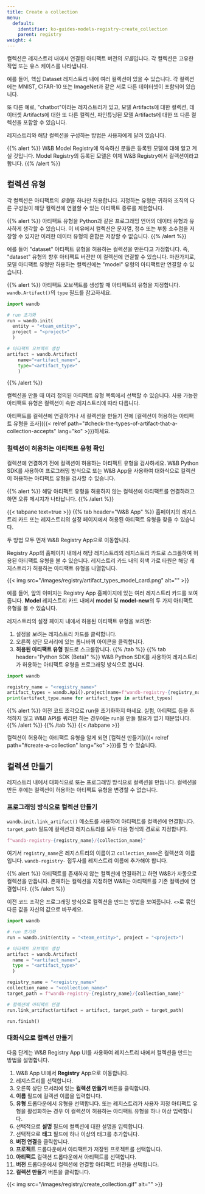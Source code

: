 ```yaml
---
title: Create a collection
menu:
  default:
    identifier: ko-guides-models-registry-create_collection
    parent: registry
weight: 4
---
```


컬렉션은 레지스트리 내에서 연결된 아티팩트 버전의 *모음*입니다. 각 컬렉션은 고유한 작업 또는 유스 케이스를 나타냅니다.

예를 들어, 핵심 Dataset 레지스트리 내에 여러 컬렉션이 있을 수 있습니다. 각 컬렉션에는 MNIST, CIFAR-10 또는 ImageNet과 같은 서로 다른 데이터셋이 포함되어 있습니다.

또 다른 예로, "chatbot"이라는 레지스트리가 있고, 모델 Artifacts에 대한 컬렉션, 데이터셋 Artifacts에 대한 또 다른 컬렉션, 파인튜닝된 모델 Artifacts에 대한 또 다른 컬렉션을 포함할 수 있습니다.

레지스트리와 해당 컬렉션을 구성하는 방법은 사용자에게 달려 있습니다.

{{% alert %}}
W&B Model Registry에 익숙하신 분들은 등록된 모델에 대해 알고 계실 것입니다. Model Registry의 등록된 모델은 이제 W&B Registry에서 컬렉션이라고 합니다.
{{% /alert %}}

## 컬렉션 유형

각 컬렉션은 아티팩트의 *유형*을 하나만 허용합니다. 지정하는 유형은 귀하와 조직의 다른 구성원이 해당 컬렉션에 연결할 수 있는 아티팩트 종류를 제한합니다.

{{% alert %}}
아티팩트 유형을 Python과 같은 프로그래밍 언어의 데이터 유형과 유사하게 생각할 수 있습니다. 이 비유에서 컬렉션은 문자열, 정수 또는 부동 소수점을 저장할 수 있지만 이러한 데이터 유형의 혼합은 저장할 수 없습니다.
{{% /alert %}}

예를 들어 "dataset" 아티팩트 유형을 허용하는 컬렉션을 만든다고 가정합니다. 즉, "dataset" 유형의 향후 아티팩트 버전만 이 컬렉션에 연결할 수 있습니다. 마찬가지로, 모델 아티팩트 유형만 허용하는 컬렉션에는 "model" 유형의 아티팩트만 연결할 수 있습니다.

{{% alert %}}
아티팩트 오브젝트를 생성할 때 아티팩트의 유형을 지정합니다. `wandb.Artifact()`의 `type` 필드를 참고하세요.

```python
import wandb

# run 초기화
run = wandb.init(
  entity = "<team_entity>",
  project = "<project>"
  )

# 아티팩트 오브젝트 생성
artifact = wandb.Artifact(
    name="<artifact_name>", 
    type="<artifact_type>"
    )
```
{{% /alert %}}
 

컬렉션을 만들 때 미리 정의된 아티팩트 유형 목록에서 선택할 수 있습니다. 사용 가능한 아티팩트 유형은 컬렉션이 속한 레지스트리에 따라 다릅니다.

아티팩트를 컬렉션에 연결하거나 새 컬렉션을 만들기 전에 [컬렉션이 허용하는 아티팩트 유형을 조사]({{< relref path="#check-the-types-of-artifact-that-a-collection-accepts" lang="ko" >}})하세요.

### 컬렉션이 허용하는 아티팩트 유형 확인

컬렉션에 연결하기 전에 컬렉션이 허용하는 아티팩트 유형을 검사하세요. W&B Python SDK를 사용하여 프로그래밍 방식으로 또는 W&B App을 사용하여 대화식으로 컬렉션이 허용하는 아티팩트 유형을 검사할 수 있습니다.

{{% alert %}}
해당 아티팩트 유형을 허용하지 않는 컬렉션에 아티팩트를 연결하려고 하면 오류 메시지가 나타납니다.
{{% /alert %}}

{{< tabpane text=true >}}
  {{% tab header="W&B App" %}}
홈페이지의 레지스트리 카드 또는 레지스트리의 설정 페이지에서 허용된 아티팩트 유형을 찾을 수 있습니다.

두 방법 모두 먼저 W&B Registry App으로 이동합니다.

Registry App의 홈페이지 내에서 해당 레지스트리의 레지스트리 카드로 스크롤하여 허용된 아티팩트 유형을 볼 수 있습니다. 레지스트리 카드 내의 회색 가로 타원은 해당 레지스트리가 허용하는 아티팩트 유형을 나열합니다.

{{< img src="/images/registry/artifact_types_model_card.png" alt="" >}}

예를 들어, 앞의 이미지는 Registry App 홈페이지에 있는 여러 레지스트리 카드를 보여줍니다. **Model** 레지스트리 카드 내에서 **model** 및 **model-new**의 두 가지 아티팩트 유형을 볼 수 있습니다.

레지스트리의 설정 페이지 내에서 허용된 아티팩트 유형을 보려면:

1. 설정을 보려는 레지스트리 카드를 클릭합니다.
2. 오른쪽 상단 모서리에 있는 톱니바퀴 아이콘을 클릭합니다.
3. **허용된 아티팩트 유형** 필드로 스크롤합니다.
  {{% /tab %}}
  {{% tab header="Python SDK (Beta)" %}}
W&B Python SDK를 사용하여 레지스트리가 허용하는 아티팩트 유형을 프로그래밍 방식으로 봅니다.

```python
import wandb

registry_name = "<registry_name>"
artifact_types = wandb.Api().project(name=f"wandb-registry-{registry_name}").artifact_types()
print(artifact_type.name for artifact_type in artifact_types)
```

{{% alert %}}
이전 코드 조각으로 run을 초기화하지 마세요. 실험, 아티팩트 등을 추적하지 않고 W&B API를 쿼리만 하는 경우에는 run을 만들 필요가 없기 때문입니다.
{{% /alert %}}
  {{% /tab %}}
{{< /tabpane >}}

컬렉션이 허용하는 아티팩트 유형을 알게 되면 [컬렉션 만들기]({{< relref path="#create-a-collection" lang="ko" >}})를 할 수 있습니다.

## 컬렉션 만들기

레지스트리 내에서 대화식으로 또는 프로그래밍 방식으로 컬렉션을 만듭니다. 컬렉션을 만든 후에는 컬렉션이 허용하는 아티팩트 유형을 변경할 수 없습니다.

### 프로그래밍 방식으로 컬렉션 만들기

`wandb.init.link_artifact()` 메소드를 사용하여 아티팩트를 컬렉션에 연결합니다. `target_path` 필드에 컬렉션과 레지스트리를 모두 다음 형식의 경로로 지정합니다.

```python
f"wandb-registry-{registry_name}/{collection_name}"
```

여기서 `registry_name`은 레지스트리의 이름이고 `collection_name`은 컬렉션의 이름입니다. `wandb-registry-` 접두사를 레지스트리 이름에 추가해야 합니다.

{{% alert %}}
아티팩트를 존재하지 않는 컬렉션에 연결하려고 하면 W&B가 자동으로 컬렉션을 만듭니다. 존재하는 컬렉션을 지정하면 W&B는 아티팩트를 기존 컬렉션에 연결합니다.
{{% /alert %}}

이전 코드 조각은 프로그래밍 방식으로 컬렉션을 만드는 방법을 보여줍니다. `<>`로 묶인 다른 값을 자신의 값으로 바꾸세요.

```python
import wandb

# run 초기화
run = wandb.init(entity = "<team_entity>", project = "<project>")

# 아티팩트 오브젝트 생성
artifact = wandb.Artifact(
  name = "<artifact_name>",
  type = "<artifact_type>"
  )

registry_name = "<registry_name>"
collection_name = "<collection_name>"
target_path = f"wandb-registry-{registry_name}/{collection_name}"

# 컬렉션에 아티팩트 연결
run.link_artifact(artifact = artifact, target_path = target_path)

run.finish()
```

### 대화식으로 컬렉션 만들기

다음 단계는 W&B Registry App UI를 사용하여 레지스트리 내에서 컬렉션을 만드는 방법을 설명합니다.

1. W&B App UI에서 **Registry** App으로 이동합니다.
2. 레지스트리를 선택합니다.
3. 오른쪽 상단 모서리에 있는 **컬렉션 만들기** 버튼을 클릭합니다.
4. **이름** 필드에 컬렉션 이름을 입력합니다.
5. **유형** 드롭다운에서 유형을 선택합니다. 또는 레지스트리가 사용자 지정 아티팩트 유형을 활성화하는 경우 이 컬렉션이 허용하는 아티팩트 유형을 하나 이상 입력합니다.
6. 선택적으로 **설명** 필드에 컬렉션에 대한 설명을 입력합니다.
7. 선택적으로 **태그** 필드에 하나 이상의 태그를 추가합니다.
8. **버전 연결**을 클릭합니다.
9. **프로젝트** 드롭다운에서 아티팩트가 저장된 프로젝트를 선택합니다.
10. **아티팩트** 컬렉션 드롭다운에서 아티팩트를 선택합니다.
11. **버전** 드롭다운에서 컬렉션에 연결할 아티팩트 버전을 선택합니다.
12. **컬렉션 만들기** 버튼을 클릭합니다.

{{< img src="/images/registry/create_collection.gif" alt="" >}}
